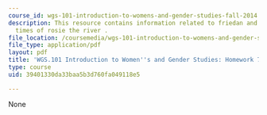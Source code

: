 ```yaml
---
course_id: wgs-101-introduction-to-womens-and-gender-studies-fall-2014
description: This resource contains information related to friedan and the life and
  times of rosie the river .
file_location: /coursemedia/wgs-101-introduction-to-womens-and-gender-studies-fall-2014/39401330da33baa5b3d760fa049118e5_MITWGS_101F14_Hwork7.pdf
file_type: application/pdf
layout: pdf
title: 'WGS.101 Introduction to Women''s and Gender Studies: Homework 7 Rosie'
type: course
uid: 39401330da33baa5b3d760fa049118e5

---
```

None